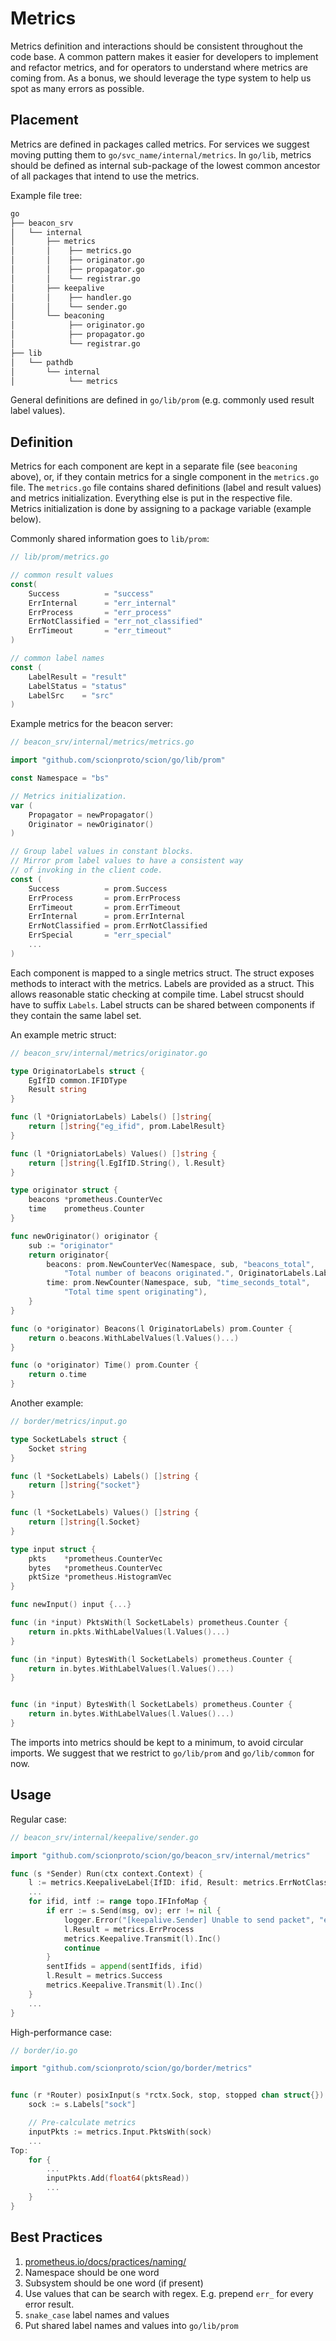 # Metrics

Metrics definition and interactions should be consistent throughout the code
base. A common pattern makes it easier for developers to implement and refactor
metrics, and for operators to understand where metrics are coming from. As a
bonus, we should leverage the type system to help us spot as many errors as
possible.

## Placement

Metrics are defined in packages called metrics. For services we suggest moving
putting them to `go/svc_name/internal/metrics`. In `go/lib`, metrics should be
defined as internal sub-package of the lowest common ancestor of all packages
that intend to use the metrics.

Example file tree:

```bash
go
├── beacon_srv
│   └── internal
│       ├── metrics
│       │    ├── metrics.go
│       │    ├── originator.go
│       │    ├── propagator.go
│       │    └── registrar.go
│       ├── keepalive
│       │    ├── handler.go
│       │    └── sender.go
│       └── beaconing
│            ├── originator.go
│            ├── propagator.go
│            └── registrar.go
├── lib
│   └── pathdb
│       └── internal
│            └── metrics
```

General definitions are defined in `go/lib/prom` (e.g. commonly used result
label values).

## Definition

Metrics for each component are kept in a separate file (see `beaconing` above),
or, if they contain metrics for a single component in the `metrics.go` file. The
`metrics.go` file contains shared definitions (label and result values) and
metrics initialization. Everything else is put in the respective file. Metrics
initialization is done by assigning to a package variable (example below).

Commonly shared information goes to `lib/prom`:

```go
// lib/prom/metrics.go

// common result values
const(
    Success          = "success"
    ErrInternal      = "err_internal"
    ErrProcess       = "err_process"
    ErrNotClassified = "err_not_classified"
    ErrTimeout       = "err_timeout"
)

// common label names
const (
    LabelResult = "result"
    LabelStatus = "status"
    LabelSrc    = "src"
)
```

Example metrics for the beacon server:

```go
// beacon_srv/internal/metrics/metrics.go

import "github.com/scionproto/scion/go/lib/prom"

const Namespace = "bs"

// Metrics initialization.
var (
    Propagator = newPropagator()
    Originator = newOriginator()
)

// Group label values in constant blocks.
// Mirror prom label values to have a consistent way
// of invoking in the client code.
const (
    Success          = prom.Success
    ErrProcess       = prom.ErrProcess
    ErrTimeout       = prom.ErrTimeout
    ErrInternal      = prom.ErrInternal
    ErrNotClassified = prom.ErrNotClassified
    ErrSpecial       = "err_special"
    ...
)

```

Each component is mapped to a single metrics struct. The struct exposes methods
to interact with the metrics. Labels are provided as a struct. This allows
reasonable static checking at compile time. Label strucst should have to suffix
`Labels`. Label structs can be shared between components if they contain the
same label set.

An example metric struct:

```go
// beacon_srv/internal/metrics/originator.go

type OriginatorLabels struct {
    EgIfID common.IFIDType
    Result string
}

func (l *OrigniatorLabels) Labels() []string{
    return []string{"eg_ifid", prom.LabelResult}
}

func (l *OrigniatorLabels) Values() []string {
    return []string{l.EgIfID.String(), l.Result}
}

type originator struct {
    beacons *prometheus.CounterVec
    time    prometheus.Counter
}

func newOriginator() originator {
    sub := "originator"
    return originator{
        beacons: prom.NewCounterVec(Namespace, sub, "beacons_total",
            "Total number of beacons originated.", OriginatorLabels.Labels()),
        time: prom.NewCounter(Namespace, sub, "time_seconds_total",
            "Total time spent originating"),
    }
}

func (o *originator) Beacons(l OriginatorLabels) prom.Counter {
    return o.beacons.WithLabelValues(l.Values()...)
}

func (o *originator) Time() prom.Counter {
    return o.time
}
```

Another example:

```go
// border/metrics/input.go

type SocketLabels struct {
    Socket string
}

func (l *SocketLabels) Labels() []string {
    return []string{"socket"}
}

func (l *SocketLabels) Values() []string {
    return []string{l.Socket}
}

type input struct {
    pkts    *prometheus.CounterVec
    bytes   *prometheus.CounterVec
    pktSize *prometheus.HistogramVec
}

func newInput() input {...}

func (in *input) PktsWith(l SocketLabels) prometheus.Counter {
    return in.pkts.WithLabelValues(l.Values()...)
}

func (in *input) BytesWith(l SocketLabels) prometheus.Counter {
    return in.bytes.WithLabelValues(l.Values()...)
}


func (in *input) BytesWith(l SocketLabels) prometheus.Counter {
    return in.bytes.WithLabelValues(l.Values()...)
}
```

The imports into metrics should be kept to a minimum, to avoid circular imports.
We suggest that we restrict to `go/lib/prom` and `go/lib/common` for now.

## Usage

Regular case:

```go
// beacon_srv/internal/keepalive/sender.go

import "github.com/scionproto/scion/go/beacon_srv/internal/metrics"

func (s *Sender) Run(ctx context.Context) {
    l := metrics.KeepaliveLabel{IfID: ifid, Result: metrics.ErrNotClassified}
    ...
    for ifid, intf := range topo.IFInfoMap {
        if err := s.Send(msg, ov); err != nil {
            logger.Error("[keepalive.Sender] Unable to send packet", "err", err)
            l.Result = metrics.ErrProcess
            metrics.Keepalive.Transmit(l).Inc()
            continue
        }
        sentIfids = append(sentIfids, ifid)
        l.Result = metrics.Success
        metrics.Keepalive.Transmit(l).Inc()
    }
    ...
}
```

High-performance case:

```go
// border/io.go

import "github.com/scionproto/scion/go/border/metrics"


func (r *Router) posixInput(s *rctx.Sock, stop, stopped chan struct{}) {
    sock := s.Labels["sock"]

    // Pre-calculate metrics
    inputPkts := metrics.Input.PktsWith(sock)
    ...
Top:
    for {
        ...
        inputPkts.Add(float64(pktsRead))
        ...
    }
}
```

## Best Practices

1. [prometheus.io/docs/practices/naming/](https://prometheus.io/docs/practices/naming/)
1. Namespace should be one word
1. Subsystem should be one word (if present)
1. Use values that can be search with regex. E.g. prepend `err_` for every error result.
1. `snake_case` label names and values
1. Put shared label names and values into `go/lib/prom`
